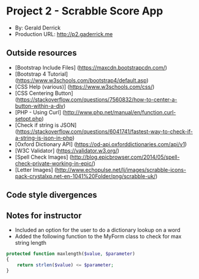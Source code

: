 # Project 2 - Scrabble Score App
+ By: Gerald Derrick
+ Production URL: <http://p2.gaderrick.me>

## Outside resources
+ [Bootstrap Include Files] (https://maxcdn.bootstrapcdn.com/)
+ [Bootstrap 4 Tutorial] (https://www.w3schools.com/bootstrap4/default.asp)
+ [CSS Help (various)] (https://www.w3schools.com/css/)
+ [CSS Centering Button] (https://stackoverflow.com/questions/7560832/how-to-center-a-button-within-a-div)
+ [PHP - Using Curl] (http://www.php.net/manual/en/function.curl-setopt.php)
+ [Check if string is JSON] (https://stackoverflow.com/questions/6041741/fastest-way-to-check-if-a-string-is-json-in-php)
+ [Oxford Dictionary API] (https://od-api.oxforddictionaries.com/api/v1)
+ [W3C Validator] (https://validator.w3.org/)
+ [Spell Check Images] (http://blog.epicbrowser.com/2014/05/spell-check-private-working-in-epic/)
+ [Letter Images] (http://www.echopulse.net/lj/images/scrabble-icons-pack-crystalxp.net-en-1041%20Folder/png/scrabble-uk/)

## Code style divergences

## Notes for instructor
+ Included an option for the user to do a dictionary lookup on a word
+ Added the following function to the MyForm class to check for max string length
```php
protected function maxlength($value, $parameter)
{
    return strlen($value) <= $parameter;
}